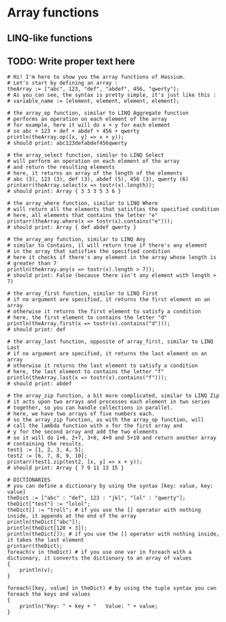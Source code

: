# Array functions	
## LINQ-like functions
## TODO: Write proper text here
	# Hi! I'm here to show you the array functions of Hassium.
	# Let's start by defining an array :
	theArray := ["abc", 123, "def", "abdef", 456, "qwerty"];
	# As you can see, the syntax is pretty simple, it's just like this :
	# variable_name := [element, element, element, element];
	
	# the array_op function, similar to LINQ Aggregate function
	# performs an operation on each element of the array
	# for example, here it will do x + y for each element
	# so abc + 123 + def + abdef + 456 + qwerty
	println(theArray.op([x, y] => x + y));
	# should print: abc123defabdef456qwerty
	
	# the array_select function, similar to LINQ Select
	# will perform an operation on each element of the array
	# and return the resulting elements
	# here, it returns an array of the length of the elements
	# abc (3), 123 (3), def (3), abdef (5), 456 (3), qwerty (6)
	printarr(theArray.select(x => tostr(x).length));
	# should print: Array { 3 3 3 5 3 6 }
	
	# the array_where function, similar to LINQ Where
	# will return all the elements that satisfies the specified condition
	# here, all elements that contains the letter "e"
	printarr(theArray.where(x => tostr(x).contains("e")));
	# should print: Array { def abdef qwerty }
	
	# the array_any function, similar to LINQ Any
	# similar to Contains, il will return true if there's any element
	# in the array that satisfies the specified condition
	# here it checks if there's any element in the array whose length is
	# greater than 7
	println(theArray.any(x => tostr(x).length > 7));
	# should print: False (because there isn't any element with length > 7)
	
	# the array_first function, similar to LINQ First
	# if no argument are specified, it returns the first element on an array
	# otherwise it returns the first element to satisfy a condition
	# here, the first element to contains the letter "d"
	println(theArray.first(x => tostr(x).contains("d")));
	# should print: def
	
	# the array_last function, opposite of array_first, similar to LINQ Last
	# if no argument are specified, it returns the last element on an array
	# otherwise it returns the last element to satisfy a condition
	# here, the last element to contains the letter "f"
	println(theArray.last(x => tostr(x).contains("f")));
	# should print: abdef
	
	# the array_zip function, a bit more complicated, similar to LINQ Zip
	# it acts upon two arrays and processes each element in two series
	# together, so you can handle collections in parallel.
	# here, we have two arrays of five numbers each.
	# so the array_zip function, as with the array_op function, will
	# call the lambda function with x for the first array and
	# y for the second array and add the two elements
	# so it will do 1+6, 2+7, 3+8, 4+9 and 5+10 and return another array
	# containing the results.
	test1 := [1, 2, 3, 4, 5];
	test2 := [6, 7, 8, 9, 10];
	printarr(test1.zip(test2, [x, y] => x + y));
	# should print: Array { 7 9 11 13 15 }
	
	# DICTIONARIES
	# you can define a dictionary by using the syntax [key: value, key: value]
	theDict := ["abc" : "def", 123 : "jkl", "lol" : "qwerty"];
	theDict["test"] := "lolol";
	theDict[] := "troll"; # if you use the [] operator with nothing inside, it appends at the end of the array
	println(theDict["abc"]);
	println(theDict[120 + 3]);
	println(theDict[]); # if you use the [] operator with nothing inside, it takes the last element
	printarr(theDict);
	foreach(v in theDict) # if you use one var in foreach with a dictionary, it converts the dictionary to an array of values
	{
		println(v);
	}
	
	foreach([key, value] in theDict) # by using the tuple syntax you can foreach the keys and values
	{
		println("Key: " + key + "   Value: " + value;
	}